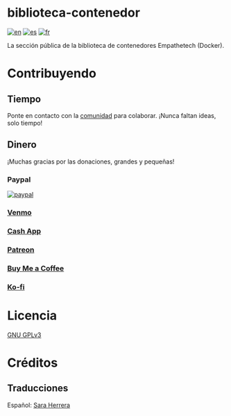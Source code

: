 # biblioteca-contenedor
[![en](https://img.shields.io/badge/lang-en-blue.svg)](https://github.com/Empathetech-LLC/container-library/blob/main/README.md)
[![es](https://img.shields.io/badge/lang-es-red.svg)](https://github.com/Empathetech-LLC/container-library/blob/main/README.es.md)
[![fr](https://img.shields.io/badge/lang-fr-white.svg)](https://github.com/Empathetech-LLC/container-library/blob/main/README.fr.md)

La sección pública de la biblioteca de contenedores Empathetech (Docker).

# Contribuyendo

## Tiempo

Ponte en contacto con la [comunidad](mailto:community@empathetech.net?subject=Becoming%20a%20contributor) para colaborar. ¡Nunca faltan ideas, solo tiempo!

## Dinero

¡Muchas gracias por las donaciones, grandes y pequeñas!

### Paypal

[![paypal](https://www.paypalobjects.com/en_US/i/btn/btn_donateCC_LG.gif)](https://www.paypal.com/donate/?hosted_button_id=NGEL6AB5A6KNL)

### [Venmo](https://venmo.com/empathetech)

### [Cash App](https://cash.app/$empathetech)

### [Patreon](https://patreon.com/empathetech)

### [Buy Me a Coffee](https://www.buymeacoffee.com/empathetech)

### [Ko-fi](https://ko-fi.com/empathetech)

# Licencia

[GNU GPLv3](LICENSE)

# Créditos

## Traducciones

Español: [Sara Herrera](https://www.fiverr.com/saraqua)